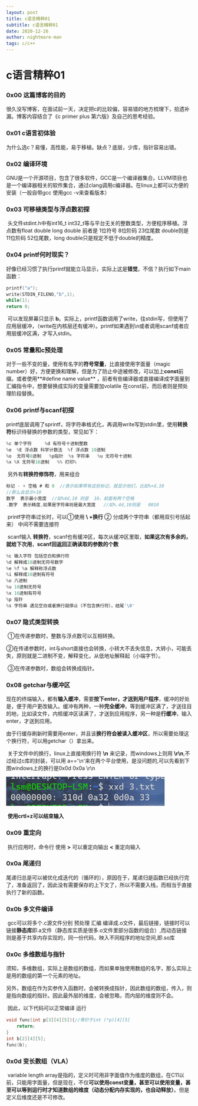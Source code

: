 ```yaml
---
layout: post
title: c语言精粹01
subtitle: c语言精粹01
date: 2020-12-26
author: nightmare-man
tags: c/c++
---
```

# c语言精粹01

### 0x00 这篇博客的目的

​	很久没写博客，在面试前一天，决定把c的比较偏，容易错的地方梳理下，拾遗补漏。博客内容结合了《c primer plus 第六版》及自己的思考经验。

### 0x01 c语言初体验

​	为什么选c？易懂，高性能，易于移植。缺点？底层，少库，指针容易出错。

### 0x02 编译环境

​	GNU是一个开源项目，包含了很多软件，GCC是一个编译器集合。LLVM项目也是一个编译器相关的软件集合，通过clang调用c编译器。在linux上都可以方便的安装（一般自带gcc 使用gcc -v来查看版本）

### 0x03 可移植类型与浮点数初探

​	头文件stdint.h中有int16_t int32_t等与平台无关的整数类型，方便程序移植。浮点数有float double long double 前者是 1位符号 8位阶码 23位尾数 double则是11位阶码 52位尾数，long double只是规定不低于double的精度。

### 0x04 printf何时现实？

​	好像已经习惯了执行printf就能立马显示，实际上这是**错觉**，不信？执行如下main函数：

```c
printf("a");
write(STDIN_FILENO,"b",1);
while(1);
return 0;
```

​	可以发现屏幕只显示 **b**。实际上，printf函数调用了write，往stdin写，但使用了应用层缓冲，（write在内核层还有缓冲）。printf如果遇到\n或者调用scanf或者应用层缓冲区满，才写入stdin。

### 0x05 常量和c预处理

​	对于一些不变的量，使用有名字的**符号常量**，比直接使用字面量（magic number）好，方便更换和理解，但是为了防止中途被修改，可以加上**const**前缀。或者使用**#define name value**  ，前者有些编译器或直接编译成字面量到汇编指令中，想要替换成实际的变量需要加volatile 在const前，而后者则是预处理阶段替换。

### 0x06 printf与scanf初探

​	printf底层调用了sprintf，将字符串格式化，再调用write写到stdin里，使用**转换符**标识待替换的参数的类型，常见如下：

```c
%c 单个字符		%d 有符号十进制整数
%e  %E 浮点数 科学计数法  %f 浮点数 10进制
%o  无符号8进制   %p指针  %s 字符串   %u 无符号十进制
%x %X 无符号16进制   %% 打印%
```

​	另外有**转换符修饰符**，用来组合

```c
标记 - + 空格 # 和 0  //表示如果带有这些标记，就显示他们，比如%+d,10
//那么会显示+10
数字  表示最小宽度  //如%4d,10 则是  10，前面有两个空格
.数字  表示精度,如果是字符串则是最大宽度 	 //如%.4d,10则是   0010  
```

​	printf字符串过长时，可以①使用 **\ +换行**  ② 分成两个字符串（都用双引号括起来） 中间不需要连接符

​	scanf输入 **转换符**，scanf也有缓冲区，每次从缓冲区里取，**如果这次有多余的，就给下次用**，**scanf回返回正确读取的参数的个数**

```c
%c 输入字符 包括空白和换行符
%d 解释成10进制无符号数字
%e %f %a 解释称浮点数
%i 解释成10进制有符号
%o 八进制
%u 10进制无符号
%x 16进制有符号
%p 指针
%s 字符串 遇见空白或者换行就停止（不包含换行符），结尾'\0'
```



### 0x07 隐式类型转换

​	①在传递参数时，整数与浮点数可以互相转换。

​	②在传递参数时，int与short直接也会转换，小转大不丢失信息，大转小，可能丢失，原则就是二进制不变，解释变化，从低地址解释起（小端字节）。

​	③在传递参数时，数组会转换成指针。

### 0x08 getchar与缓冲区

​	现在的终端输入，都有**输入缓冲**，需要**按下enter，才送到用户程序**，缓冲的好处是，便于用户更改输入。缓冲有两种，一种**完全缓冲**，等到缓冲区满了，才送往目的地，比如读文件，内核缓冲区读满了，才送到应用程序，另一种是**行缓冲**，输入enter，才送到应用。

​	由于行缓存刷新时需要用enter，并且该**换行符会被读入缓冲区**，所以需要处理这个换行符，可以用getchar（）拿出来。 

​	关于文件中的换行，linux上直接用换行符 **\n** 来记录，而windows上则用 **\r\n**,不过经过c库的封装，可以用  a=='\n'来在两个平台使用，是没问题的,可以先看到下图windows上的换行是0x0d 0x0a \r\n

![](/assets/img/QQ截图20201226175120.png)

​	**使用crtl+z可以结束输入**

### 0x09 重定向

​	执行应用时，命令行 使用 **>**  可以重定向输出 **<** 重定向输入

### 0x0a 尾递归

​	尾递归总是可以被优化成迭代的（循环的），原因在于，尾递归是函数已经执行完了，准备返回了，因此没有需要保存的上下文了，所以不需要入栈，而相当于直接执行了新的函数。

### 0x0b 多文件编译

​	gcc可以将多个.c源文件分别 预处理  汇编 编译成.o文件，最后链接，链接时可以链接**静态库**即.a文件（静态库实质是很多.o文件里部分函数的组合）,而动态链接则是基于共享内存实现的，同一份代码，映入不同程序的地址空间,即.so库

### 0x0c 多维数组与指针

​	须知，多维数组，实际上是数组的数组，而如果单独使用数组的名字，那么实际上是用的数组的第一个元素的地址。

​	另外，数组在作为实参传入函数时，会被转换成指针，因此数组的数组，传入，则是指向数组的指针。因此最外层的维度，会被忽略，而内层的维度则不会。

​	因此，以下代码可以正常编译 运行

```c
void func(int p[3][4][5]){//等价于int (*p)[4][5]
    return;
}
int b[2][4][5];
func(b);
```

### 0x0d 变长数组（VLA）

​	variable length array是指的，定义时可用非字面值作为维度的数组，在C11以前，只能用字面量，但是现在，不仅**可以使用const变量，甚至可以使用变量，甚至可以等到运行时才知道数组的维度（动态分配内存实现的，也自动释放）**。但是定义后维度还是不可修改。